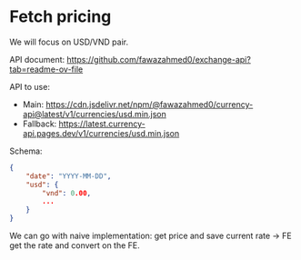 # Fetch pricing

We will focus on USD/VND pair.

API document: https://github.com/fawazahmed0/exchange-api?tab=readme-ov-file

API to use:
- Main: https://cdn.jsdelivr.net/npm/@fawazahmed0/currency-api@latest/v1/currencies/usd.min.json
- Fallback: https://latest.currency-api.pages.dev/v1/currencies/usd.min.json

Schema:
```json
{
    "date": "YYYY-MM-DD",
    "usd": {
        "vnd": 0.00,
        ...
    }
}
```

We can go with naive implementation: get price and save current rate -> FE get the rate and convert on the FE.